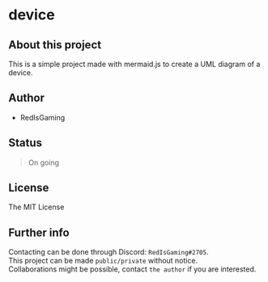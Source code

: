 # device
## About this project
This is a simple project made with mermaid.js to create a UML diagram of a device.

## Author
- RedIsGaming

## Status
> On going

## License
The MIT License

## Further info
Contacting can be done through Discord: `RedIsGaming#2705`.<br/>
This project can be made `public/private` without notice.<br/>
Collaborations might be possible, contact `the author` if you are interested.
